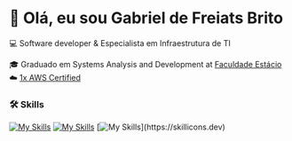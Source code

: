 # 👋 Olá, eu sou Gabriel de Freiats Brito

💻 Software developer & Especialista em Infraestrutura de TI

🎓 Graduado em Systems Analysis and Development at [Faculdade Estácio](https://estacio.br/?srsltid=AfmBOopb0g2X2OLuOCCa9sY6bD-FuN6V_C3HzAlE1P0uUYdlX-DWGigS)   
☁️ [1x AWS Certified](https://aws.amazon.com/certification/)    


### 🛠 Skills
[![My Skills](https://skillicons.dev/icons?i=js,html,css,wasm)](https://skillicons.dev)
[![My Skills](https://skillicons.dev/icons?i=java,kotlin,nodejs,figma&theme=light)](https://skillicons.dev)
[![My Skills](https://skillicons.dev/icons?i=aws,azure,react,)](https://skillicons.dev)




